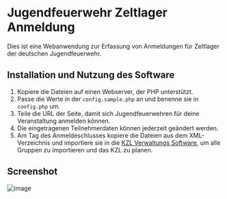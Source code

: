 # Jugendfeuerwehr Zeltlager Anmeldung

Dies ist eine Webanwendung zur Erfassung von Anmeldungen für Zeltlager der deutschen Jugendfeuerwehr.

## Installation und Nutzung des Software

1. Kopiere die Dateien auf einen Webserver, der PHP unterstützt.
2. Passe die Werte in der `config.sample.php` an und benenne sie in `config.php` um.
3. Teile die URL der Seite, damit sich Jugendfeuerwehren für deine Veranstaltung anmelden können.
4. Die eingetragenen Teilnehmerdaten können jederzeit geändert werden.
5. Am Tag des Anmeldeschlusses kopiere die Dateien aus dem XML-Verzeichnis und importiere sie in die [KZL Verwaltungs Software](https://github.com/KJFCux/jf-kzl), um alle Gruppen zu importieren und das KZL zu planen.

## Screenshot

![image](https://github.com/KJFCux/jf-bundeswettbewerb-anmeldung/assets/1337304/604af93d-c8a7-4ffd-80c5-c23592e646c6)
